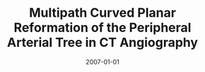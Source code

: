---
abstract: ''
authors:
- Justus Roos
- Dominik Fleischmann
- A Köchl
- Tejas Rakshe
- Matus Straka
- Alessandro Napoli
- Armin Kanitsar
- Milos Sramek
- Eduard Gröller
date: '2007-01-01'
featured: false
publication_types:
- '2'
publishDate: '2007-01-01'
title: Multipath Curved Planar Reformation of the Peripheral Arterial Tree in CT Angiography
url_pdf: ''
---